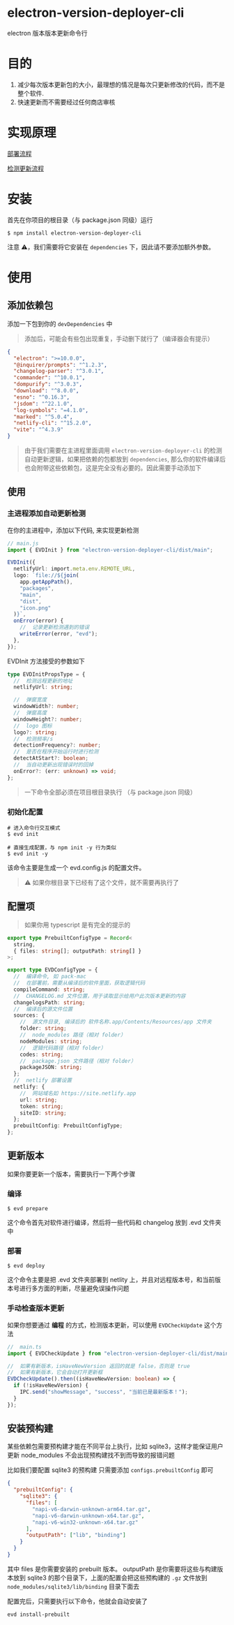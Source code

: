 # electron-version-deployer-cli

electron 版本版本更新命令行

# 目的

1. 减少每次版本更新包的大小，最理想的情况是每次只更新修改的代码，而不是整个软件.
2. 快速更新而不需要经过任何商店审核

# 实现原理

[部署流程](https://mermaid.live/edit#pako:eNqdkd1KAkEYhm9lmCMj8wI8CMJfoqM63JUYdsfV3B9ZdwtxBaMiJSHEsKigoiBPRJGQhU27md3Z9S4aG4WNPGqO5vned96Z75saFDQRwzjMy9qJUEC6Afb2eRXQtcP5n71g2AmmQ9eZ5MDW1jZI1Eir67UvXOfVfz6tM2NiIVlMmDecYNZhsgWSXMS1neDrwe9fbRJ7TJ66DMI2nlfLSCghCceOKpq6kfubSloN8thapab-kUpRpY0eKppoyrjy-5Jg6HjXvUQBqRKWNckCaS4irGjNo5gfhPMtkOEi69pI_swty3mDO3Iz85oj1_4gtxP__hzE8LEISO-STte1B0t_ivkZpMOQCUN2OZ334KU9P-v707HXmbrOmwV2uSU3R0DFhlzMV2k0OwWjUMG6gooi_fHaosZDo4AVzMM43YpIL_GQV-vUh0xDO6iqAowbuomj0CyLyMDJIpJ0pLBi_Run1P63)

[检测更新流程](https://mermaid.live/edit#pako:eNp1kstO6zAQhl9l5C2UB8iim7Bmk202VuIWQ5rkJM4CEBJCXEIJt6MedKAVFSAu4tYiIVEQFS-TccqKV8BRqSASeGXN_8381j9eIJZnM6KRkP2JmGuxSU6rAa2Zrk8DwS3uU1eADjQEvDuR8WN23SlqRq7J1hbWj_Hg0nRBHb1ULo_pGgzWr7B-KZsPcr8rT5dk--ybbii98yjvl8Gn1iytsomZ0HOHgFEqlUv5gNcGNo9-AHQF5A7YeZKdhmzdYKuLfxOYYsLhlTlIe_VCF2QbsaKywxVMnjG-fn9J0t7moN9Pe1u4m6g6zHMfMFkdzp_yBIOAV6cFeBXIjc6X5VGrODPt3eaNNvOZa6vwOFMp7exljXb6vIY7_zHZx-790AcqkeMYfJ5NKJ_fPHbPMT745B2vyi1dLSf86hjl9okUXmwo7VtkBW2U1uDiFLc3Me4C9X3ImnfY__dF5N1v6yoOteFhlYyTGgtqlNvqhyzkNZOIaVZjJtHU1abBrElMd1FxNBKeMedaRBNBxMZJ5NtUjH4T0SrUCdniB57VDHA)

# 安装

首先在你项目的根目录（与 package.json 同级）运行

```shell
$ npm install electron-version-deployer-cli
```

注意 ⚠️，我们需要将它安装在 `dependencies` 下，因此请不要添加额外参数。

# 使用

## 添加依赖包

添加一下包到你的 `devDependencies` 中

> 添加后，可能会有些包出现重复，手动删下就行了（编译器会有提示）

```json
{
  "electron": ">=10.0.0",
  "@inquirer/prompts": "^1.2.3",
  "changelog-parser": "^3.0.1",
  "commander": "^10.0.1",
  "dompurify": "^3.0.3",
  "download": "^8.0.0",
  "esno": "^0.16.3",
  "jsdom": "^22.1.0",
  "log-symbols": "=4.1.0",
  "marked": "^5.0.4",
  "netlify-cli": "^15.2.0",
  "vite": "^4.3.9"
}
```

> 由于我们需要在主进程里面调用 `electron-version-deployer-cli` 的检测自动更新逻辑，如果把依赖的包都放到 `dependencies`, 那么你的软件编译后也会附带这些依赖包，这是完全没有必要的。因此需要手动添加下

## 使用

### 主进程添加自动更新检测

在你的主进程中，添加以下代码, 来实现更新检测

```typescript
// main.js
import { EVDInit } from "electron-version-deployer-cli/dist/main";

EVDInit({
  netlifyUrl: import.meta.env.REMOTE_URL,
  logo: `file://${join(
    app.getAppPath(),
    "packages",
    "main",
    "dist",
    "icon.png"
  )}`,
  onError(error) {
    //  记录更新检测遇到的错误
    writeError(error, "evd");
  },
});
```

EVDInit 方法接受的参数如下

```typescript
type EVDInitPropsType = {
  //  检测远程更新的地址
  netlifyUrl: string;

  //  弹窗宽度
  windowWidth?: number;
  //  弹窗高度
  windowHeight?: number;
  //  logo 图标
  logo?: string;
  //  检测频率/s
  detectionFrequency?: number;
  //  是否在程序开始运行时进行检测
  detectAtStart?: boolean;
  //  当自动更新出现错误时的回掉
  onError?: (err: unknown) => void;
};
```

> 一下命令全部必须在项目根目录执行 （与 package.json 同级）

### 初始化配置

```shell
# 进入命令行交互模式
$ evd init

# 直接生成配置，与 npm init -y 行为类似
$ evd init -y
```

该命令主要是生成一个 evd.config.js 的配置文件。

> ⚠️ 如果你根目录下已经有了这个文件，就不需要再执行了

## 配置项

> 如果你用 typescript 是有完全的提示的

```typescript
export type PrebuiltConfigType = Record<
  string,
  { files: string[]; outputPath: string[] }
>;

export type EVDConfigType = {
  //  编译命令, 如 pack-mac
  //  在部署前，需要从编译后的软件里面，获取逻辑代码
  compileCommand: string;
  //  CHANGELOG.md 文件位置，用于读取显示给用户此次版本更新的内容
  changelogsPath: string;
  //  编译后的源文件位置
  sources: {
    //  源文件目录, 编译后的 软件名称.app/Contents/Resources/app 文件夹
    folder: string;
    //  node_modules 路径（相对 folder）
    nodeModules: string;
    //  逻辑代码路径（相对 folder）
    codes: string;
    //  package.json 文件路径（相对 folder）
    packageJSON: string;
  };
  //  netlify 部署设置
  netlify: {
    //  网站域名如 https://site.netlify.app
    url: string;
    token: string;
    siteID: string;
  };
  prebuiltConfig: PrebuiltConfigType;
};
```

## 更新版本

如果你要更新一个版本，需要执行一下两个步骤

### 编译

```shell
$ evd prepare
```

这个命令首先对软件进行编译，然后将一些代码和 changelog 放到 .evd 文件夹中

### 部署

```shell
$ evd deploy
```

这个命令主要是把 .evd 文件夹部署到 netlity 上，并且对远程版本号，和当前版本号进行多方面的判断，尽量避免误操作问题

### 手动检查版本更新

如果你想要通过 **编程** 的方式，检测版本更新，可以使用 `EVDCheckUpdate` 这个方法

```typescript
//  main.ts
import { EVDCheckUpdate } from "electron-version-deployer-cli/dist/main";

//  如果有新版本，isHaveNewVersion 返回的就是 false，否则是 true
//  如果有新版本，它会自动打开更新框
EVDCheckUpdate().then((isHaveNewVersion: boolean) => {
  if (!isHaveNewVersion) {
    IPC.send("showMessage", "success", "当前已是最新版本！");
  }
});
```

## 安装预构建

某些依赖包需要预构建才能在不同平台上执行，比如 sqlite3，这样才能保证用户更新 node_modules 不会出现预构建找不到而导致的报错问题

比如我们要配置 sqlite3 的预构建
只需要添加 `configs.prebuiltConfig` 即可

```json
{
  "prebuiltConfig": {
    "sqlite3": {
      "files": [
        "napi-v6-darwin-unknown-arm64.tar.gz",
        "napi-v6-darwin-unknown-x64.tar.gz",
        "napi-v6-win32-unknown-x64.tar.gz"
      ],
      "outputPath": ["lib", "binding"]
    }
  }
}
```

其中 files 是你需要安装的 prebuilt 版本。 outputPath 是你需要将这些与构建版本放到 sqlite3 的那个目录下，上面的配置会把这些预构建的 `.gz` 文件放到 `node_modules/sqlite3/lib/binding` 目录下面去

配置完后，只需要执行以下命令，他就会自动安装了

```shell
evd install-prebuilt
```
